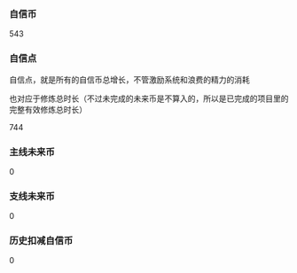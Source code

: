 ### 自信币
543

### 自信点
自信点，就是所有的自信币总增长，不管激励系统和浪费的精力的消耗

也对应于修炼总时长（不过未完成的未来币是不算入的，所以是已完成的项目里的完整有效修炼总时长）

744

### 主线未来币
0

### 支线未来币
0

### 历史扣减自信币
0
